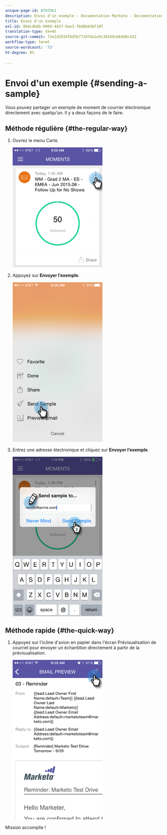 ```yaml
---
unique-page-id: 8783561
description: Envoi d'un exemple - Documentation Marketo - Documentation du produit
title: Envoi d’un exemple
exl-id: 9b4cdb6b-9969-4427-9ae3-f6d08430f10f
translation-type: tm+mt
source-git-commit: 72e1d29347bd5b77107da1e9c30169cb6490c432
workflow-type: tm+mt
source-wordcount: '73'
ht-degree: 0%

---
```


# Envoi d&#39;un exemple {#sending-a-sample}

Vous pouvez partager un exemple de moment de courrier électronique directement avec quelqu’un. Il y a deux façons de le faire.

## Méthode régulière {#the-regular-way}

1. Ouvrez le menu Carte.

   ![](assets/image2015-7-14-16-3a44-3a7.png)

1. Appuyez sur **Envoyer l’exemple**.

   ![](assets/image2015-7-14-16-3a40-3a54.png)

1. Entrez une adresse électronique et cliquez sur **Envoyer l’exemple**.

   ![](assets/image2015-7-14-17-3a2-3a32.png)

## Méthode rapide {#the-quick-way}

1. Appuyez sur l&#39;icône d&#39;avion en papier dans l&#39;écran Prévisualisation de courriel pour envoyer un échantillon directement à partir de la prévisualisation.

   ![](assets/image2015-9-25-10-3a28-3a47.png)

Mission accomplie !
